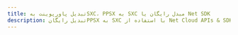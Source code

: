 ---title: تبدیل پاورپوینت بهSXC، PPSX به SXC مبدل رایگان یا Net SDKdescription: تبدیل رایگانPPSX به SXC با استفاده از Net Cloud APIs & SDK. همچنین اسناد Microsoft PowerPoint را در Cloud ایجاد، ویرایش و رندر کنید.---